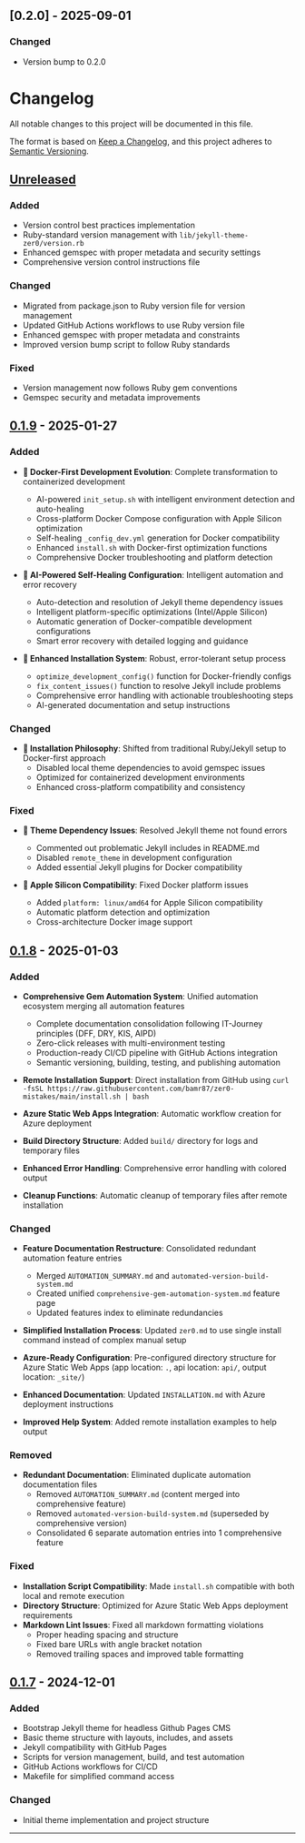 ## [0.2.0] - 2025-09-01

### Changed
- Version bump to 0.2.0

# Changelog

All notable changes to this project will be documented in this file.

The format is based on [Keep a Changelog](https://keepachangelog.com/en/1.0.0/),
and this project adheres to [Semantic Versioning](https://semver.org/spec/v2.0.0.html).

## [Unreleased]

### Added
- Version control best practices implementation
- Ruby-standard version management with `lib/jekyll-theme-zer0/version.rb`
- Enhanced gemspec with proper metadata and security settings
- Comprehensive version control instructions file

### Changed
- Migrated from package.json to Ruby version file for version management
- Updated GitHub Actions workflows to use Ruby version file
- Enhanced gemspec with proper metadata and constraints
- Improved version bump script to follow Ruby standards

### Fixed
- Version management now follows Ruby gem conventions
- Gemspec security and metadata improvements

## [0.1.9] - 2025-01-27

### Added
- **🐳 Docker-First Development Evolution**: Complete transformation to containerized development
  - AI-powered `init_setup.sh` with intelligent environment detection and auto-healing
  - Cross-platform Docker Compose configuration with Apple Silicon optimization
  - Self-healing `_config_dev.yml` generation for Docker compatibility
  - Enhanced `install.sh` with Docker-first optimization functions
  - Comprehensive Docker troubleshooting and platform detection

- **🧠 AI-Powered Self-Healing Configuration**: Intelligent automation and error recovery
  - Auto-detection and resolution of Jekyll theme dependency issues
  - Intelligent platform-specific optimizations (Intel/Apple Silicon)
  - Automatic generation of Docker-compatible development configurations
  - Smart error recovery with detailed logging and guidance

- **🚀 Enhanced Installation System**: Robust, error-tolerant setup process
  - `optimize_development_config()` function for Docker-friendly configs
  - `fix_content_issues()` function to resolve Jekyll include problems
  - Comprehensive error handling with actionable troubleshooting steps
  - AI-generated documentation and setup instructions

### Changed
- **🔧 Installation Philosophy**: Shifted from traditional Ruby/Jekyll setup to Docker-first approach
  - Disabled local theme dependencies to avoid gemspec issues
  - Optimized for containerized development environments
  - Enhanced cross-platform compatibility and consistency

### Fixed
- **🐛 Theme Dependency Issues**: Resolved Jekyll theme not found errors
  - Commented out problematic Jekyll includes in README.md
  - Disabled `remote_theme` in development configuration
  - Added essential Jekyll plugins for Docker compatibility

- **🍎 Apple Silicon Compatibility**: Fixed Docker platform issues
  - Added `platform: linux/amd64` for Apple Silicon compatibility
  - Automatic platform detection and optimization
  - Cross-architecture Docker image support

## [0.1.8] - 2025-01-03

### Added
- **Comprehensive Gem Automation System**: Unified automation ecosystem merging all automation features
  - Complete documentation consolidation following IT-Journey principles (DFF, DRY, KIS, AIPD)
  - Zero-click releases with multi-environment testing
  - Production-ready CI/CD pipeline with GitHub Actions integration
  - Semantic versioning, building, testing, and publishing automation

- **Remote Installation Support**: Direct installation from GitHub using `curl -fsSL https://raw.githubusercontent.com/bamr87/zer0-mistakes/main/install.sh | bash`
- **Azure Static Web Apps Integration**: Automatic workflow creation for Azure deployment
- **Build Directory Structure**: Added `build/` directory for logs and temporary files
- **Enhanced Error Handling**: Comprehensive error handling with colored output
- **Cleanup Functions**: Automatic cleanup of temporary files after remote installation

### Changed
- **Feature Documentation Restructure**: Consolidated redundant automation feature entries
  - Merged `AUTOMATION_SUMMARY.md` and `automated-version-build-system.md`
  - Created unified `comprehensive-gem-automation-system.md` feature page
  - Updated features index to eliminate redundancies

- **Simplified Installation Process**: Updated `zer0.md` to use single install command instead of complex manual setup
- **Azure-Ready Configuration**: Pre-configured directory structure for Azure Static Web Apps (app location: `.`, api location: `api/`, output location: `_site/`)
- **Enhanced Documentation**: Updated `INSTALLATION.md` with Azure deployment instructions
- **Improved Help System**: Added remote installation examples to help output

### Removed
- **Redundant Documentation**: Eliminated duplicate automation documentation files
  - Removed `AUTOMATION_SUMMARY.md` (content merged into comprehensive feature)
  - Removed `automated-version-build-system.md` (superseded by comprehensive version)
  - Consolidated 6 separate automation entries into 1 comprehensive feature

### Fixed
- **Installation Script Compatibility**: Made `install.sh` compatible with both local and remote execution
- **Directory Structure**: Optimized for Azure Static Web Apps deployment requirements
- **Markdown Lint Issues**: Fixed all markdown formatting violations
  - Proper heading spacing and structure
  - Fixed bare URLs with angle bracket notation
  - Removed trailing spaces and improved table formatting

## [0.1.7] - 2024-12-01

### Added
- Bootstrap Jekyll theme for headless Github Pages CMS
- Basic theme structure with layouts, includes, and assets
- Jekyll compatibility with GitHub Pages
- Scripts for version management, build, and test automation
- GitHub Actions workflows for CI/CD
- Makefile for simplified command access

### Changed
- Initial theme implementation and project structure

---

[Unreleased]: https://github.com/bamr87/zer0-mistakes/compare/v0.1.9...HEAD
[0.1.9]: https://github.com/bamr87/zer0-mistakes/compare/v0.1.8...v0.1.9
[0.1.8]: https://github.com/bamr87/zer0-mistakes/compare/v0.1.7...v0.1.8
[0.1.7]: https://github.com/bamr87/zer0-mistakes/releases/tag/v0.1.7